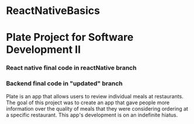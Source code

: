 # ReactNativeBasics

# Plate Project for Software Development II

### React native final code in reactNative branch
### Backend final code in "updated" branch

Plate is an app that allows users to review individual meals at restaurants. The goal of this project was to create an app that gave people more information over the quality of meals that they were considering ordering at a specific restaurant. This app's development is on an indefinite hiatus.
